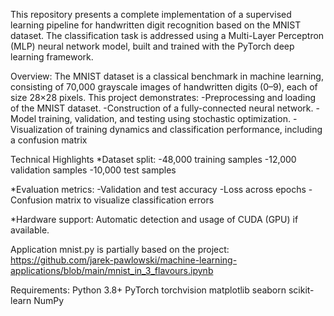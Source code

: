 This repository presents a complete implementation of a supervised learning pipeline for handwritten digit recognition based on the MNIST dataset. 
The classification task is addressed using a Multi-Layer Perceptron (MLP) neural network model, built and trained with the PyTorch deep learning framework.

Overview:
The MNIST dataset is a classical benchmark in machine learning, consisting of 70,000 grayscale images of handwritten digits (0–9), each of size 28×28 pixels. This project demonstrates:
-Preprocessing and loading of the MNIST dataset.
-Construction of a fully-connected neural network.
-Model training, validation, and testing using stochastic optimization.
-Visualization of training dynamics and classification performance, including a confusion matrix

Technical Highlights
*Dataset split:
-48,000 training samples
-12,000 validation samples
-10,000 test samples

*Evaluation metrics:
-Validation and test accuracy
-Loss across epochs
-Confusion matrix to visualize classification errors

*Hardware support:
Automatic detection and usage of CUDA (GPU) if available.

Application mnist.py is partially based on the project: https://github.com/jarek-pawlowski/machine-learning-applications/blob/main/mnist_in_3_flavours.ipynb


Requirements:
Python 3.8+
PyTorch
torchvision
matplotlib
seaborn
scikit-learn
NumPy
